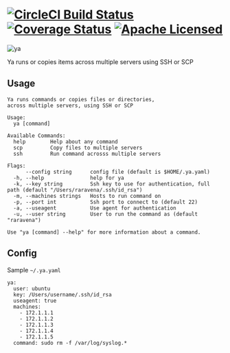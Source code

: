 # [![CircleCI Build Status](https://circleci.com/gh/raravena80/ya.svg?style=shield)](https://circleci.com/gh/raravena80/ya) [![Coverage Status](https://coveralls.io/repos/github/raravena80/ya/badge.svg?branch=master)](https://coveralls.io/github/raravena80/ya?branch=master) [![Apache Licensed](https://img.shields.io/badge/license-Apache2.0-blue.svg)](https://raw.githubusercontent.com/raravena80/ya/master/LICENSE)

![ya](https://user-images.githubusercontent.com/7659560/32466351-7f0fec64-c2fb-11e7-8299-1aad4fbdd28e.png)


Ya runs or copies items across multiple servers using SSH or SCP

## Usage
```
Ya runs commands or copies files or directories,
across multiple servers, using SSH or SCP

Usage:
  ya [command]

Available Commands:
  help        Help about any command
  scp         Copy files to multiple servers
  ssh         Run command acrosss multiple servers

Flags:
      --config string      config file (default is $HOME/.ya.yaml)
  -h, --help               help for ya
  -k, --key string         Ssh key to use for authentication, full path (default "/Users/raravena/.ssh/id_rsa")
  -m, --machines strings   Hosts to run command on
  -p, --port int           Ssh port to connect to (default 22)
  -a, --useagent           Use agent for authentication
  -u, --user string        User to run the command as (default "raravena")

Use "ya [command] --help" for more information about a command.
```

## Config

Sample `~/.ya.yaml`

```
ya:
  user: ubuntu
  key: /Users/username/.ssh/id_rsa
  useagent: true
  machines:
    - 172.1.1.1
    - 172.1.1.2
    - 172.1.1.3
    - 172.1.1.4
    - 172.1.1.5
  command: sudo rm -f /var/log/syslog.*
```

